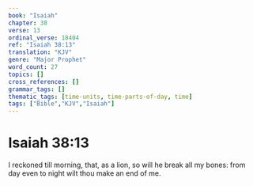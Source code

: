 ```yaml
---
book: "Isaiah"
chapter: 38
verse: 13
ordinal_verse: 18404
ref: "Isaiah 38:13"
translation: "KJV"
genre: "Major Prophet"
word_count: 27
topics: []
cross_references: []
grammar_tags: []
thematic_tags: [time-units, time-parts-of-day, time]
tags: ["Bible","KJV","Isaiah"]
---
```


# Isaiah 38:13

I reckoned till morning, that, as a lion, so will he break all my bones: from day even to night wilt thou make an end of me.
